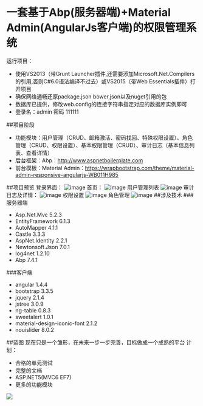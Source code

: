 # 一套基于Abp(服务器端)+Material Admin(AngularJs客户端)的权限管理系统
运行项目：
* 使用VS2013（带Grunt Launcher插件,还需要添加Microsoft.Net.Compilers的引用,否则C#6.0语法编译不过去）或VS2015（带Web Essentials插件）打开项目
* 确保网络通畅还原package.json bower.json以及nuget引用的包
* 数据库已提供，修改web.config的连接字符串指定对应的数据库实例即可
* 登录名：admin 密码 111111

##项目阶段
* 功能模块：用户管理（CRUD、邮箱激活、密码找回、特殊权限设置）、角色管理（CRUD、权限设置）、基本权限管理（CRUD）、审计日志（基本信息列表、查看详情）
* 后台框架：Abp：http://www.aspnetboilerplate.com
* 前台模板：Material Admin：https://wrapbootstrap.com/theme/material-admin-responsive-angularjs-WB011H985

##项目预览
登录界面：
![image](https://github.com/fzrain/ProjectWithAbp/raw/master/doc/Login.png)
首页：
![image](https://github.com/fzrain/ProjectWithAbp/raw/master/doc/Home.png)
用户管理列表
![image](https://github.com/fzrain/ProjectWithAbp/raw/master/doc/UserManager.png)
审计日志及详情：
![image](https://github.com/fzrain/ProjectWithAbp/raw/master/doc/Audit.png)
权限设置
![image](https://github.com/fzrain/ProjectWithAbp/raw/master/doc/PermissionSetting.png)
角色管理
![image](https://github.com/fzrain/ProjectWithAbp/raw/master/doc/Role.png)
##涉及技术
###服务器端
* Asp.Net.Mvc 5.2.3
* EntityFramework 6.1.3
* AutoMapper 4.1.1
* Castle 3.3.3
* AspNet.Identity 2.2.1
* Newtonsoft.Json 7.0.1
* log4net 1.2.10
* Abp 7.4.1

###客户端
* angular 1.4.4
* bootstrap 3.3.5
* jquery 2.1.4
* jstree 3.0.9
* ng-table 0.8.3
* sweetalert 1.0.1
* material-design-iconic-font 2.1.2
* nouislider 8.0.2

##蓝图
现在只是一个雏形，在未来一步一步完善，目标做成一个成熟的平台
计划：
* 合格的单元测试
* 完整的文档
* ASP.NET5(MVC6 EF7)
* 更多的功能模块

<a href='https://shenghuo.alipay.com/send/payment/fill.htm?optEmail=250970574@qq.com&payAmount=20'> <img src='https://img.alipay.com/sys/personalprod/style/mc/btn-index.png' /> </a>
